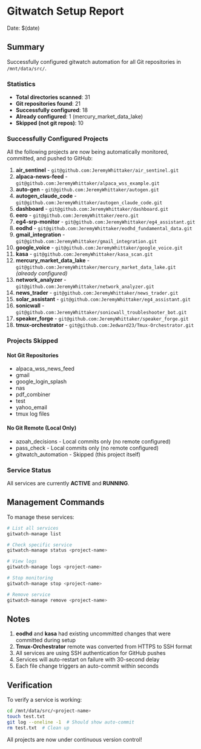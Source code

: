 # Gitwatch Setup Report

Date: $(date)

## Summary

Successfully configured gitwatch automation for all Git repositories in `/mnt/data/src/`.

### Statistics
- **Total directories scanned**: 31
- **Git repositories found**: 21
- **Successfully configured**: 18
- **Already configured**: 1 (mercury_market_data_lake)
- **Skipped (not git repos)**: 10

### Successfully Configured Projects

All the following projects are now being automatically monitored, committed, and pushed to GitHub:

1. **air_sentinel** - `git@github.com:JeremyWhittaker/air_sentinel.git`
2. **alpaca-news-feed** - `git@github.com:JeremyWhittaker/alpaca_wss_example.git`
3. **auto-gen** - `git@github.com:JeremyWhittaker/autogen.git`
4. **autogen_claude_code** - `git@github.com:JeremyWhittaker/autogen_claude_code.git`
5. **dashboard** - `git@github.com:JeremyWhittaker/dashboard.git`
6. **eero** - `git@github.com:JeremyWhittaker/eero.git`
7. **eg4-srp-monitor** - `git@github.com:JeremyWhittaker/eg4_assistant.git`
8. **eodhd** - `git@github.com:JeremyWhittaker/eodhd_fundamental_data.git`
9. **gmail_integration** - `git@github.com:JeremyWhittaker/gmail_integration.git`
10. **google_voice** - `git@github.com:JeremyWhittaker/google_voice.git`
11. **kasa** - `git@github.com:JeremyWhittaker/kasa_scan.git`
12. **mercury_market_data_lake** - `git@github.com:JeremyWhittaker/mercury_market_data_lake.git` *(already configured)*
13. **network_analyzer** - `git@github.com:JeremyWhittaker/network_analyzer.git`
14. **news_trader** - `git@github.com:JeremyWhittaker/news_trader.git`
15. **solar_assistant** - `git@github.com:JeremyWhittaker/eg4_assistant.git`
16. **sonicwall** - `git@github.com:JeremyWhittaker/sonicwall_troubleshooter_bot.git`
17. **speaker_forge** - `git@github.com:JeremyWhittaker/speaker_forge.git`
18. **tmux-orchestrator** - `git@github.com:Jedward23/Tmux-Orchestrator.git`

### Projects Skipped

#### Not Git Repositories
- alpaca_wss_news_feed
- gmail
- google_login_splash
- nas
- pdf_combiner
- test
- yahoo_email
- tmux log files

#### No Git Remote (Local Only)
- azoah_decisions - Local commits only (no remote configured)
- pass_check - Local commits only (no remote configured)
- gitwatch_automation - Skipped (this project itself)

### Service Status

All services are currently **ACTIVE** and **RUNNING**.

## Management Commands

To manage these services:

```bash
# List all services
gitwatch-manage list

# Check specific service
gitwatch-manage status <project-name>

# View logs
gitwatch-manage logs <project-name>

# Stop monitoring
gitwatch-manage stop <project-name>

# Remove service
gitwatch-manage remove <project-name>
```

## Notes

1. **eodhd** and **kasa** had existing uncommitted changes that were committed during setup
2. **Tmux-Orchestrator** remote was converted from HTTPS to SSH format
3. All services are using SSH authentication for GitHub pushes
4. Services will auto-restart on failure with 30-second delay
5. Each file change triggers an auto-commit within seconds

## Verification

To verify a service is working:
```bash
cd /mnt/data/src/<project-name>
touch test.txt
git log --oneline -1  # Should show auto-commit
rm test.txt  # Clean up
```

All projects are now under continuous version control!